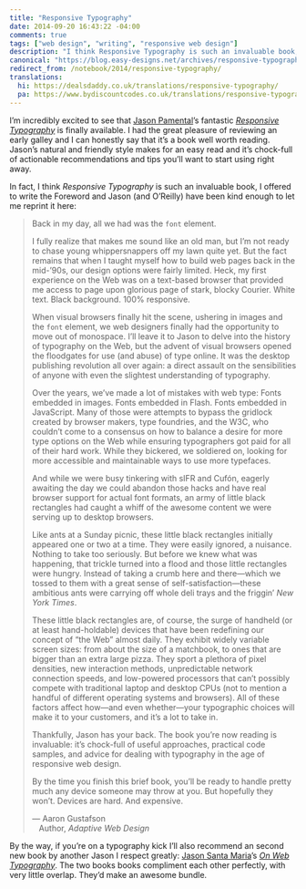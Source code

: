 ```yaml
---
title: "Responsive Typography"
date: 2014-09-20 16:43:22 -04:00
comments: true
tags: ["web design", "writing", "responsive web design"]
description: "I think Responsive Typography is such an invaluable book, I offered to write the Foreword and Jason Pamental (and O’Reilly) have been kind enough to let me reprint it here."
canonical: "https://blog.easy-designs.net/archives/responsive-typography/"
redirect_from: /notebook/2014/responsive-typography/
translations:
  hi: https://dealsdaddy.co.uk/translations/responsive-typography/
  pa: https://www.bydiscountcodes.co.uk/translations/responsive-typography/
---
```


I’m incredibly excited to see that [Jason Pamental](https://twitter.com/jpamental)’s fantastic [<cite>Responsive Typography</cite>](https://www.amazon.com/gp/product/1491907096/ref=as_li_tl?ie=UTF8&amp;camp=1789&amp;creative=9325&amp;creativeASIN=1491907096&amp;linkCode=as2&amp;tag=easydesign-20&amp;linkId=JC6INFXF3DHODKEM) is finally available. I had the great pleasure of reviewing an early galley and I can honestly say that it’s a book well worth reading. Jason’s natural and friendly style makes for an easy read and it’s chock-full of actionable recommendations and tips you’ll want to start using right away.

<!-- more -->

In fact, I think <cite>Responsive Typography</cite> is such an invaluable book, I offered to write the Foreword and Jason (and O’Reilly) have been kind enough to let me reprint it here:

> Back in my day, all we had was the `font` element.
>
> I fully realize that makes me sound like an old man, but I’m not ready to chase young whippersnappers off my lawn quite yet. But the fact remains that when I taught myself how to build web pages back in the mid-’90s, our design options were fairly limited. Heck, my first experience on the Web was on a text-based browser that provided me access to page upon glorious page of stark, blocky Courier. White text. Black background. 100% responsive.
>
> When visual browsers finally hit the scene, ushering in images and the `font` element, we web designers finally had the opportunity to move out of monospace. I’ll leave it to Jason to delve into the history of typography on the Web, but the advent of visual browsers opened the floodgates for use (and abuse) of type online. It was the desktop publishing revolution all over again: a direct assault on the sensibilities of anyone with even the slightest understanding of typography.
>
> Over the years, we’ve made a lot of mistakes with web type: Fonts embedded in images. Fonts embedded in Flash. Fonts embedded in JavaScript. Many of those were attempts to bypass the gridlock created by browser makers, type foundries, and the W3C, who couldn’t come to a consensus on how to balance a desire for more type options on the Web while ensuring typographers got paid for all of their hard work. While they bickered, we soldiered on, looking for more accessible and maintainable ways to use more typefaces.
>
> And while we were busy tinkering with sIFR and Cufón, eagerly awaiting the day we could abandon those hacks and have real browser support for actual font formats, an army of little black rectangles had caught a whiff of the awesome content we were serving up to desktop browsers.
>
> Like ants at a Sunday picnic, these little black rectangles initially appeared one or two at a time. They were easily ignored, a nuisance. Nothing to take too seriously. But before we knew what was happening, that trickle turned into a flood and those little rectangles  were hungry. Instead of taking a crumb here and there—which we tossed to them with a great sense of self-satisfaction—these ambitious ants were carrying off whole deli trays and the friggin’ <cite>New York Times</cite>.
>
> These little black rectangles are, of course, the surge of handheld (or at least hand-holdable) devices that have been redefining our concept of “the Web” almost daily. They exhibit widely variable screen sizes: from about the size of a matchbook, to ones that are bigger than an extra large pizza. They sport a plethora of pixel densities, new interaction methods, unpredictable network connection speeds, and low-powered processors that can’t possibly compete with traditional laptop and desktop CPUs (not to mention a handful of different operating systems and browsers). All of these factors affect how—and even whether—your typographic choices will make it to your customers, and it’s a lot to take in.
>
> Thankfully, Jason has your back. The book you’re now reading is invaluable: it’s chock-full of useful approaches, practical code samples, and advice for dealing with typography in the age of responsive web design.
>
> By the time you finish this brief book, you’ll be ready to handle pretty much any device someone may throw at you. But hopefully they won’t. Devices are hard. And expensive.
>
> — Aaron Gustafson<br/>
&nbsp;&nbsp;&nbsp;Author, <cite>Adaptive Web Design</cite>

By the way, if you’re on a typography kick I’ll also recommend an second new book by another Jason I respect greatly: [Jason Santa Maria](https://jasonsantamaria.com)’s [<cite>On Web Typography</cite>](https://www.abookapart.com/products/on-web-typography). The two books books compliment each other perfectly, with very little overlap. They’d make an awesome bundle.
